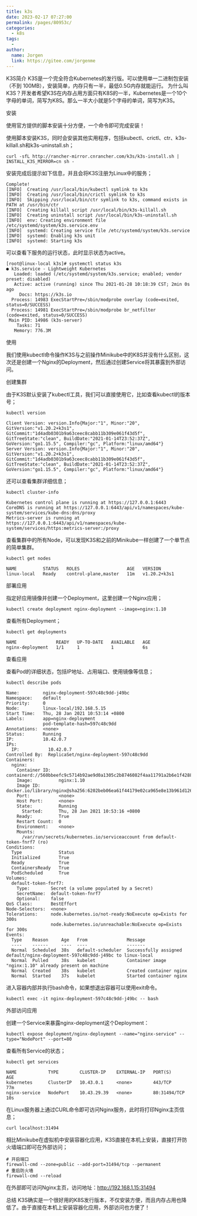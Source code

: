 ```yaml
---
title: k3s
date: 2023-02-17 07:27:00
permalink: /pages/80953c/
categories:
  - k8s
tags:
  - 
author: 
  name: Jorgen
  link: https://gitee.com/jorgenme
---
```


K3S简介
K3S是一个完全符合Kubernetes的发行版。可以使用单一二进制包安装（不到 100MB），安装简单，内存只有一半，最低0.5G内存就能运行。
为什么叫K3S？开发者希望K3S在内存占用方面只有K8S的一半，Kubernetes是一个10个字母的单词，简写为K8S。那么一半大小就是5个字母的单词，简写为K3S。

安装

使用官方提供的脚本安装十分方便，一个命令即可完成安装！


使用脚本安装K3S，同时会安装其他实用程序，包括kubectl、crictl、ctr、k3s-killall.sh和k3s-uninstall.sh；

```shell
curl -sfL http://rancher-mirror.cnrancher.com/k3s/k3s-install.sh | INSTALL_K3S_MIRROR=cn sh -
```

安装完成后提示如下信息，并且会将K3S注册为Linux中的服务；
```shell
Complete!
[INFO]  Creating /usr/local/bin/kubectl symlink to k3s
[INFO]  Creating /usr/local/bin/crictl symlink to k3s
[INFO]  Skipping /usr/local/bin/ctr symlink to k3s, command exists in PATH at /usr/bin/ctr
[INFO]  Creating killall script /usr/local/bin/k3s-killall.sh
[INFO]  Creating uninstall script /usr/local/bin/k3s-uninstall.sh
[INFO]  env: Creating environment file /etc/systemd/system/k3s.service.env
[INFO]  systemd: Creating service file /etc/systemd/system/k3s.service
[INFO]  systemd: Enabling k3s unit
[INFO]  systemd: Starting k3s
```

可以查看下服务的运行状态，此时显示状态为active。

```shell
[root@linux-local k3s]# systemctl status k3s
● k3s.service - Lightweight Kubernetes
   Loaded: loaded (/etc/systemd/system/k3s.service; enabled; vendor preset: disabled)
   Active: active (running) since Thu 2021-01-28 10:18:39 CST; 2min 0s ago
     Docs: https://k3s.io
  Process: 14983 ExecStartPre=/sbin/modprobe overlay (code=exited, status=0/SUCCESS)
  Process: 14981 ExecStartPre=/sbin/modprobe br_netfilter (code=exited, status=0/SUCCESS)
 Main PID: 14986 (k3s-server)
    Tasks: 71
   Memory: 776.3M
```
使用

我们使用kubectl命令操作K3S与之前操作Minikube中的K8S并没有什么区别，这次还是创建一个Nginx的Deployment，然后通过创建Service将其暴露到外部访问。

创建集群

由于K3S默认安装了kubectl工具，我们可以直接使用它，比如查看kubectl的版本号；
```shell
kubectl version
```

```shell
Client Version: version.Info{Major:"1", Minor:"20", GitVersion:"v1.20.2+k3s1", GitCommit:"1d4adb0301b9a63ceec8cabb11b309e061f43d5f", GitTreeState:"clean", BuildDate:"2021-01-14T23:52:37Z", GoVersion:"go1.15.5", Compiler:"gc", Platform:"linux/amd64"}
Server Version: version.Info{Major:"1", Minor:"20", GitVersion:"v1.20.2+k3s1", GitCommit:"1d4adb0301b9a63ceec8cabb11b309e061f43d5f", GitTreeState:"clean", BuildDate:"2021-01-14T23:52:37Z", GoVersion:"go1.15.5", Compiler:"gc", Platform:"linux/amd64"}
```

还可以查看集群详细信息；
```shell
kubectl cluster-info
```

```shell
Kubernetes control plane is running at https://127.0.0.1:6443
CoreDNS is running at https://127.0.0.1:6443/api/v1/namespaces/kube-system/services/kube-dns:dns/proxy
Metrics-server is running at https://127.0.0.1:6443/api/v1/namespaces/kube-system/services/https:metrics-server:/proxy
```

查看集群中的所有Node，可以发现K3S和之前的Minikube一样创建了一个单节点的简单集群。
```shell
kubectl get nodes
```

```shell
NAME          STATUS   ROLES                  AGE   VERSION
linux-local   Ready    control-plane,master   11m   v1.20.2+k3s1
```
部署应用

指定好应用镜像并创建一个Deployment，这里创建一个Nginx应用；
```shell
kubectl create deployment nginx-deployment --image=nginx:1.10
```

查看所有Deployment；
```shell
kubectl get deployments
```
```shell
NAME               READY   UP-TO-DATE   AVAILABLE   AGE
nginx-deployment   1/1     1            1           6s
```
查看应用

查看Pod的详细状态，包括IP地址、占用端口、使用镜像等信息；
```shell
kubectl describe pods
```
```shell
Name:         nginx-deployment-597c48c9dd-j49bc
Namespace:    default
Priority:     0
Node:         linux-local/192.168.5.15
Start Time:   Thu, 28 Jan 2021 10:53:14 +0800
Labels:       app=nginx-deployment
              pod-template-hash=597c48c9dd
Annotations:  <none>
Status:       Running
IP:           10.42.0.7
IPs:
  IP:           10.42.0.7
Controlled By:  ReplicaSet/nginx-deployment-597c48c9dd
Containers:
  nginx:
    Container ID:   containerd://560bbeefc9c5714b92ae9d0a1305c2b8746082f4aa11791a2b6e1f4288254ef0
    Image:          nginx:1.10
    Image ID:       docker.io/library/nginx@sha256:6202beb06ea61f44179e02ca965e8e13b961d12640101fca213efbfd145d7575
    Port:           <none>
    Host Port:      <none>
    State:          Running
      Started:      Thu, 28 Jan 2021 10:53:16 +0800
    Ready:          True
    Restart Count:  0
    Environment:    <none>
    Mounts:
      /var/run/secrets/kubernetes.io/serviceaccount from default-token-fnrf7 (ro)
Conditions:
  Type              Status
  Initialized       True 
  Ready             True 
  ContainersReady   True 
  PodScheduled      True 
Volumes:
  default-token-fnrf7:
    Type:        Secret (a volume populated by a Secret)
    SecretName:  default-token-fnrf7
    Optional:    false
QoS Class:       BestEffort
Node-Selectors:  <none>
Tolerations:     node.kubernetes.io/not-ready:NoExecute op=Exists for 300s
                 node.kubernetes.io/unreachable:NoExecute op=Exists for 300s
Events:
  Type    Reason     Age   From               Message
  ----    ------     ----  ----               -------
  Normal  Scheduled  38s   default-scheduler  Successfully assigned default/nginx-deployment-597c48c9dd-j49bc to linux-local
  Normal  Pulled     38s   kubelet            Container image "nginx:1.10" already present on machine
  Normal  Created    38s   kubelet            Created container nginx
  Normal  Started    37s   kubelet            Started container nginx
```

进入容器内部并执行bash命令，如果想退出容器可以使用exit命令。
```shell
kubectl exec -it nginx-deployment-597c48c9dd-j49bc -- bash
```
外部访问应用

创建一个Service来暴露nginx-deployment这个Deployment：
```shell
kubectl expose deployment/nginx-deployment --name="nginx-service" --type="NodePort" --port=80
```

查看所有Service的状态；

```shell
kubectl get services
```
```shell
NAME            TYPE        CLUSTER-IP    EXTERNAL-IP   PORT(S)        AGE
kubernetes      ClusterIP   10.43.0.1     <none>        443/TCP        77m
nginx-service   NodePort    10.43.29.39   <none>        80:31494/TCP   10s
```

在Linux服务器上通过CURL命令即可访问Nginx服务，此时将打印Nginx主页信息；
```shell
curl localhost:31494
```

相比Minikube在虚拟机中安装容器化应用，K3S直接在本机上安装，直接打开防火墙端口即可在外部访问；
```shell
# 开启端口
firewall-cmd --zone=public --add-port=31494/tcp --permanent
# 重启防火墙
firewall-cmd --reload
```

在外部即可访问Nginx主页，访问地址：http://192.168.1.15:31494


总结
K3S确实是一个很好用的K8S发行版本，不仅安装方便，而且内存占用也降低了。由于直接在本机上安装容器化应用，外部访问也方便了！
